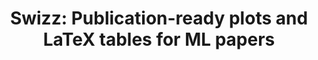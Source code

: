 ---
visible: true
layout: page
title: "Swizz: Publication-ready plots and LaTeX tables for ML papers"
authors: Lars Quaedvlieg, Andrea Miele
description: Swizz is a Python library for generating publication-ready visualizations, LaTeX tables, and subfigure layouts with minimal code and consistent style.
img: assets/img/swizz.png
importance: 97
redirect: /swizz/
category: Development
developed_date: 2025-04-30 00:00:00-0000
---